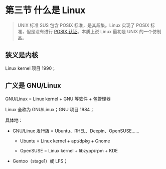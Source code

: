 # 第三节 什么是 Linux

> UNIX 标准 SUS 包含 POSIX 标准，是其超集。Linux 实现了 POSIX 标准，但是没有进行 [POSIX 认证](http://get.posixcertified.ieee.org/)。本质上说 Linux 最初是 UNIX 的一个仿制品。

## 狭义是内核

Linux kernel 项目 1990；

## 广义是 GNU/Linux

GNU/Linux = Linux kernel + GNU 等软件  + 包管理器

Linux 全称为 GNU/Linux；GNU 项目 1984；

具体地：

- GNU/Linux 发行版 = Ubuntu、RHEL、Deepin、OpenSUSE……

    - Ubuntu = Linux kernel + apt/dpkg + Gnome

    - OpenSUSE = Linux kernel + libzypp/rpm + KDE

- Gentoo（stage1）或 LFS；
